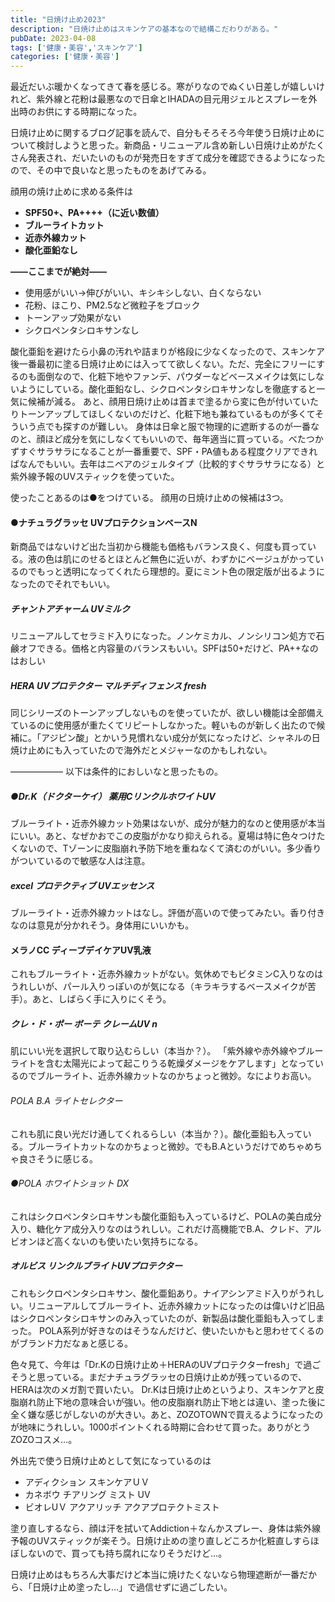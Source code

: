 ```yaml
---
title: "日焼け止め2023"
description: "日焼け止めはスキンケアの基本なので結構こだわりがある。"
pubDate: 2023-04-08
tags: ['健康・美容','スキンケア']
categories: ['健康・美容']
---
```


最近だいぶ暖かくなってきて春を感じる。寒がりなのでぬくい日差しが嬉しいけれど、紫外線と花粉は最悪なので日傘とIHADAの目元用ジェルとスプレーを外出時のお供にする時期になった。

日焼け止めに関するブログ記事を読んで、自分もそろそろ今年使う日焼け止めについて検討しようと思った。新商品・リニューアル含め新しい日焼け止めがたくさん発表され、だいたいのものが発売日をすぎて成分を確認できるようになったので、その中で良いなと思ったものをあげてみる。

顔用の焼け止めに求める条件は
- **SPF50+、PA++++（に近い数値）**
- **ブルーライトカット**
- **近赤外線カット**
- **酸化亜鉛なし**
  
**——ここまでが絶対——**

- 使用感がいい→伸びがいい、キシキシしない、白くならない
- 花粉、ほこり、PM2.5など微粒子をブロック
- トーンアップ効果がない
- シクロペンタシロキサンなし
 
酸化亜鉛を避けたら小鼻の汚れや詰まりが格段に少なくなったので、スキンケア後一番最初に塗る日焼け止めには入ってて欲しくない。ただ、完全にフリーにするのも面倒なので、化粧下地やファンデ、パウダーなどベースメイクは気にしないようにしている。酸化亜鉛なし、シクロペンタシロキサンなしを徹底すると一気に候補が減る。
あと、顔用日焼け止めは首まで塗るから変に色が付いていたりトーンアップしてほしくないのだけど、化粧下地も兼ねているものが多くてそういう点でも探すのが難しい。 身体は日傘と服で物理的に遮断するのが一番なのと、顔ほど成分を気にしなくてもいいので、毎年適当に買っている。べたつかずすぐサラサラになることが一番重要で、SPF・PA値もある程度クリアできればなんでもいい。去年はニベアのジェルタイプ（比較的すぐサラサラになる）と紫外線予報のUVスティックを使っていた。

使ったことあるのは●をつけている。
顔用の日焼け止めの候補は3つ。

#### ●ナチュラグラッセ UVプロテクションベースN
新商品ではないけど出た当初から機能も価格もバランス良く、何度も買っている。液の色は肌にのせるとほとんど無色に近いが、わずかにベージュがかっているのでもっと透明になってくれたら理想的。夏にミント色の限定版が出るようになったのでそれでもいい。

##### チャントアチャーム UVミルク
リニューアルしてセラミド入りになった。ノンケミカル、ノンシリコン処方で石鹸オフできる。価格と内容量のバランスもいい。SPFは50+だけど、PA++なのはおしい

##### HERA UVプロテクター マルチディフェンス fresh
同じシリーズのトーンアップしないものを使っていたが、欲しい機能は全部備えているのに使用感が重たくてリピートしなかった。軽いものが新しく出たので候補に。「アジピン酸」とかいう見慣れない成分が気になったけど、シャネルの日焼け止めにも入っていたので海外だとメジャーなのかもしれない。

―――――― 以下は条件的におしいなと思ったもの。

##### ●Dr.K（ドクターケイ） 薬用CリンクルホワイトUV
ブルーライト・近赤外線カット効果はないが、成分が魅力的なのと使用感が本当にいい。あと、なぜかおでこの皮脂がかなり抑えられる。夏場は特に色々つけたくないので、Tゾーンに皮脂崩れ予防下地を重ねなくて済むのがいい。多少香りがついているので敏感な人は注意。

##### excel プロテクティブ UVエッセンス
ブルーライト・近赤外線カットはなし。評価が高いので使ってみたい。香り付きなのは意見が分かれそう。身体用にいいかも。

#### メラノCC ディープデイケアUV乳液
これもブルーライト・近赤外線カットがない。気休めでもビタミンC入りなのはうれしいが、パール入りっぽいのが気になる（キラキラするベースメイクが苦手）。あと、しばらく手に入りにくそう。 

##### クレ・ド・ポー ボーテ クレームUV n
肌にいい光を選択して取り込むらしい（本当か？）。 「紫外線や赤外線やブルーライトを含む太陽光によって起こりうる乾燥ダメージをケアします」となっているのでブルーライト、近赤外線カットなのかちょっと微妙。なによりお高い。

###### POLA B.A ライトセレクター
これも肌に良い光だけ通してくれるらしい（本当か？）。酸化亜鉛も入っている。ブルーライトカットなのかちょっと微妙。でもB.Aというだけでめちゃめちゃ良さそうに感じる。

###### ●POLA ホワイトショット DX
これはシクロペンタシロキサンも酸化亜鉛も入っているけど、POLAの美白成分入り、糖化ケア成分入りなのはうれしい。これだけ高機能でB.A、クレド、アルビオンほど高くないのも使いたい気持ちになる。

##### オルビス リンクルブライトUVプロテクター
これもシクロペンタシロキサン、酸化亜鉛あり。ナイアシンアミド入りがうれしい。リニューアルしてブルーライト、近赤外線カットになったのは偉いけど旧品はシクロペンタシロキサンのみ入っていたのが、新製品は酸化亜鉛も入ってしまった。 POLA系列が好きなのはそうなんだけど、使いたいかもと思わせてくるのがブランド力だなぁと感じる。

色々見て、今年は「Dr.Kの日焼け止め＋HERAのUVプロテクターfresh」で過ごそうと思っている。まだナチュラグラッセの日焼け止めが残っているので、HERAは次のメガ割で買いたい。
Dr.Kは日焼け止めというより、スキンケアと皮脂崩れ防止下地の意味合いが強い。他の皮脂崩れ防止下地とは違い、塗った後に全く嫌な感じがしないのが大きい。あと、ZOZOTOWNで買えるようになったのが地味にうれしい。1000ポイントくれる時期に合わせて買った。ありがとうZOZOコスメ…。

外出先で使う日焼け止めとして気になっているのは
- アディクション スキンケアＵＶ
- カネボウ チアリング ミスト UV
- ビオレUＶ アクアリッチ アクアプロテクトミスト
  
塗り直しするなら、顔は汗を拭いてAddiction＋なんかスプレー、身体は紫外線予報のUVスティックが楽そう。日焼け止めの塗り直しどころか化粧直しすらほぼしないので、買っても持ち腐れになりそうだけど…。

日焼け止めはもちろん大事だけど本当に焼けたくないなら物理遮断が一番だから、「日焼け止め塗ったし…」で過信せずに過ごしたい。